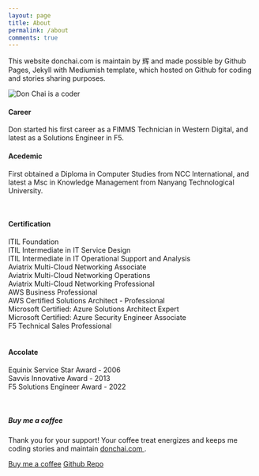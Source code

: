 ```yaml
---
layout: page
title: About
permalink: /about
comments: true
---
```


<div class="row justify-content-between">
<div class="col-md-8 pr-5">

<p>This website donchai.com is maintain by 辉 and made possible by Github Pages, Jekyll with Mediumish template, which hosted on Github for coding and stories sharing purposes.</p>
<p class="mb-5"><img class="shadow-lg" src="{{site.baseurl}}/assets/images/DonChaiBG.png" alt="Don Chai is a coder" /></p>

<h4>Career</h4>
<p>Don started his first career as a FIMMS Technician in Western Digital, and latest as a Solutions Engineer in F5.</p>

<h4>Acedemic</h4>
<p>First obtained a Diploma in Computer Studies from NCC International, and latest a Msc in Knowledge Management from Nanyang Technological University.</p>
<br>
<h4>Certification</h4>
<i class="far fa-address-card" style="color: #81858d;"></i> ITIL Foundation<br>
<i class="far fa-address-card" style="color: #81858d;"></i> ITIL Intermediate in IT Service Design<br>
<i class="far fa-address-card" style="color: #81858d;"></i> ITIL Intermediate in IT Operational Support and Analysis<br>
<i class="far fa-address-card" style="color: #81858d;"></i> Aviatrix Multi-Cloud Networking Associate<br>
<i class="far fa-address-card" style="color: #81858d;"></i> Aviatrix Multi-Cloud Networking Operations<br>
<i class="far fa-address-card" style="color: #81858d;"></i> Aviatrix Multi-Cloud Networking Professional<br>
<i class="far fa-address-card" style="color: #81858d;"></i> AWS Business Professional<br>
<i class="far fa-address-card" style="color: #81858d;"></i> AWS Certified Solutions Architect - Professional<br>
<i class="far fa-address-card" style="color: #81858d;"></i> Microsoft Certified: Azure Solutions Architect Expert<br>
<i class="far fa-address-card" style="color: #81858d;"></i> Microsoft Certified: Azure Security Engineer Associate<br>
<i class="far fa-address-card" style="color: #81858d;"></i> F5 Technical Sales Professional<br>
<br>
<h4>Accolate</h4>
<p>Equinix Service Star Award - 2006<br>
Savvis Innovative Award - 2013<br>  
F5 Solutions Engineer Award - 2022</p>
<br>
</div>

<div class="col-md-4">

<div class="sticky-top sticky-top-80">
<h5>Buy me a coffee</h5>

<p>Thank you for your support! Your coffee treat energizes and keeps me coding stories and maintain <a target="_blank" href="https://github.com/donchai/donchai.github.io">donchai.com <i class="fab fa-github"></i></a>.</p>

<a target="_blank" href="https://www.buymeacoffee.com/donchai" class="btn btn-danger">Buy me a coffee</a> <a target="_blank" href="https://github.com/donchai" class="btn btn-warning">Github Repo</a>

</div>
</div>
</div>
